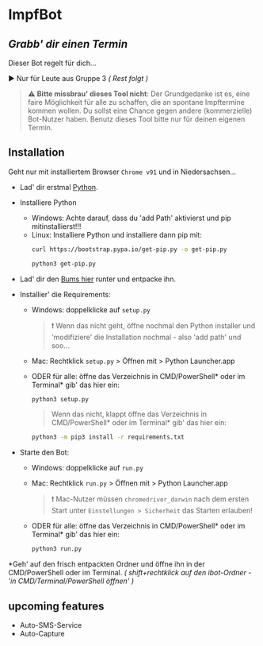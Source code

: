 # ImpfBot
## _Grabb' dir einen Termin_

Dieser Bot regelt für dich...

:arrow_forward: Nur für Leute aus Gruppe 3 _( Rest folgt )_

> :warning: **Bitte missbrau' dieses Tool nicht**: Der Grundgedanke ist es, eine faire Möglichkeit für alle zu schaffen, die an spontane Impftermine kommen wollen. Du sollst eine Chance gegen andere (kommerzielle) Bot-Nutzer haben. Benutz dieses Tool bitte nur für deinen eigenen Termin.

## Installation
Geht nur mit installiertem Browser ```Chrome v91``` und in Niedersachsen...

- Lad' dir erstmal [Python](https://www.python.org/downloads/).
- Installiere Python
  - Windows: Achte darauf, dass du 'add Path' aktivierst und pip mitinstallierst!!!
  - Linux: Installiere Python und installiere dann pip mit:
    ```bash
    curl https://bootstrap.pypa.io/get-pip.py -o get-pip.py
    
    python3 get-pip.py
    ```
- Lad' dir den [Bums hier](https://github.com/Piitschy/ibot/archive/refs/heads/main.zip) runter und entpacke ihn.

- Installier' die Requirements:
  - Windows: doppelklicke auf ```setup.py```
    >:exclamation: Wenn das nicht geht, öffne nochmal den Python installer und 'modifiziere' die Installation nochmal - also 'add path' und soo...
  - Mac: Rechtklick ```setup.py``` > Öffnen mit > Python Launcher.app
  
  - ODER für alle: öffne das Verzeichnis in CMD/PowerShell* oder im Terminal* gib' das hier ein:
      ```bash
      python3 setup.py
      ```
    >Wenn das nicht, klappt öffne das Verzeichnis in CMD/PowerShell* oder im Terminal* gib' das hier ein:
    ```bash
    python3 -m pip3 install -r requirements.txt
    ```
- Starte den Bot: 
  - Windows: doppelklicke auf ```run.py```
  - Mac: Rechtklick ```run.py``` > Öffnen mit > Python Launcher.app
    > :exclamation: Mac-Nutzer müssen ```chromedriver_darwin``` nach dem ersten Start unter ```Einstellungen > Sicherheit``` das Starten erlauben!
  
  - ODER für alle: öffne das Verzeichnis in CMD/PowerShell* oder im Terminal* gib' das hier ein:
      ```bash
      python3 run.py
      ```

*Geh' auf den frisch entpackten Ordner und öffne ihn in der CMD/PowerShell oder im Terminal. _( shift+rechtklick auf den ibot-Ordner - 'in CMD/Terminal/PowerShell öffnen' )_

## upcoming features
- Auto-SMS-Service
- Auto-Capture
